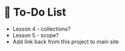 # :bookmark_tabs: To-Do List

- Lesson 4 - collections?
- Lesson 5 - scope?
- Add link back from this project to main site